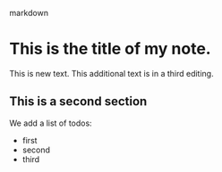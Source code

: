 markdown
# This is the title of my **note**.

This is new text.
This additional text is in a third editing.

## This is a second section

We add a list of todos:
- first
- second
- third